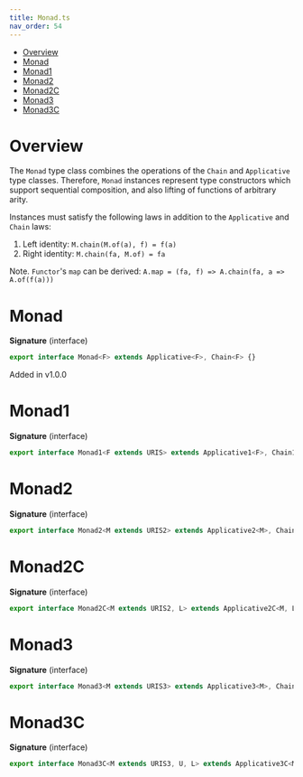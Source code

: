 ```yaml
---
title: Monad.ts
nav_order: 54
---
```


<!-- START doctoc generated TOC please keep comment here to allow auto update -->
<!-- DON'T EDIT THIS SECTION, INSTEAD RE-RUN doctoc TO UPDATE -->


- [Overview](#overview)
- [Monad](#monad)
- [Monad1](#monad1)
- [Monad2](#monad2)
- [Monad2C](#monad2c)
- [Monad3](#monad3)
- [Monad3C](#monad3c)

<!-- END doctoc generated TOC please keep comment here to allow auto update -->

# Overview

The `Monad` type class combines the operations of the `Chain` and
`Applicative` type classes. Therefore, `Monad` instances represent type
constructors which support sequential composition, and also lifting of
functions of arbitrary arity.

Instances must satisfy the following laws in addition to the `Applicative` and `Chain` laws:

1. Left identity: `M.chain(M.of(a), f) = f(a)`
2. Right identity: `M.chain(fa, M.of) = fa`

Note. `Functor`'s `map` can be derived: `A.map = (fa, f) => A.chain(fa, a => A.of(f(a)))`

# Monad

**Signature** (interface)

```ts
export interface Monad<F> extends Applicative<F>, Chain<F> {}
```

Added in v1.0.0

# Monad1

**Signature** (interface)

```ts
export interface Monad1<F extends URIS> extends Applicative1<F>, Chain1<F> {}
```

# Monad2

**Signature** (interface)

```ts
export interface Monad2<M extends URIS2> extends Applicative2<M>, Chain2<M> {}
```

# Monad2C

**Signature** (interface)

```ts
export interface Monad2C<M extends URIS2, L> extends Applicative2C<M, L>, Chain2C<M, L> {}
```

# Monad3

**Signature** (interface)

```ts
export interface Monad3<M extends URIS3> extends Applicative3<M>, Chain3<M> {}
```

# Monad3C

**Signature** (interface)

```ts
export interface Monad3C<M extends URIS3, U, L> extends Applicative3C<M, U, L>, Chain3C<M, U, L> {}
```
